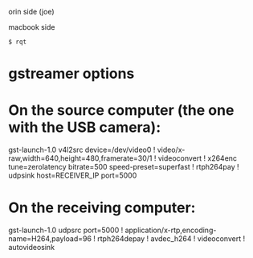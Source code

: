 
orin side (joe)



macbook side

```
$ rqt
```


# gstreamer options


# On the source computer (the one with the USB camera):
gst-launch-1.0 v4l2src device=/dev/video0 ! video/x-raw,width=640,height=480,framerate=30/1 ! videoconvert ! x264enc tune=zerolatency bitrate=500 speed-preset=superfast ! rtph264pay ! udpsink host=RECEIVER_IP port=5000

# On the receiving computer:
gst-launch-1.0 udpsrc port=5000 ! application/x-rtp,encoding-name=H264,payload=96 ! rtph264depay ! avdec_h264 ! videoconvert ! autovideosink

